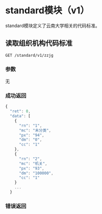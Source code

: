 # standard模块（v1）
standard模块定义了云南大学相关的代码标准。

## 读取组织机构代码标准
`GET /standard/v1/zzjg`

### 参数
无

### 成功返回
```js
{
  "ret": 0,
  "data": [
    {
      "rn": "1",
      "mc": "未分类",
      "px": "94",
      "dm": "0",
      "cc": "1"
    },
    {
      "rn": "2",
      "mc": "机关",
      "px": "93",
      "dm": "100000",
      "cc": "1"
    }
    ...
  }
```

### 错误返回


